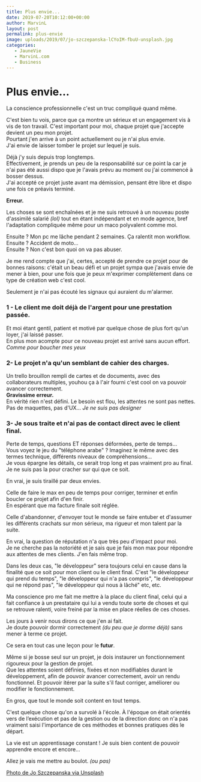 ```yaml
---
title: Plus envie...
date: 2019-07-20T10:12:00+00:00
author: MarvinL
layout: post
permalink: plus-envie
image: uploads/2019/07/jo-szczepanska-lCYoIM-fbuU-unsplash.jpg
categories:
   - JauneVie
   - MarvinL.com
   - Business
---
```

# Plus envie…
La conscience professionnelle c'est un truc compliqué quand même. 

C'est bien tu vois, parce que ça montre un sérieux et un engagement vis à vis de ton travail. C'est important pour moi, chaque projet que j'accepte devient un peu mon projet.  
Pourtant j'en arrive à un point actuellement ou je n'ai plus envie.  
J'ai envie de laisser tomber le projet sur lequel je suis.

Déjà j'y suis depuis trop longtemps.  
Effectivement, je prends un peu de la responsabilité sur ce point la car je n'ai pas été aussi dispo que je l'avais prévu au moment ou j'ai commencé à bosser dessus.     
J'ai accepté ce projet juste avant ma démission, pensant être libre et dispo une fois ce préavis terminé.   

 **Erreur.**   
 
Les choses se sont enchaînées et je me suis retrouvé à un nouveau poste d'assimilé salarié _(lol)_ tout en étant indépendant et en mode agence, bref l'adaptation compliquée même pour un maco polyvalent comme moi.
 
Ensuite ? Mon pc me lâche pendant 2 semaines. Ça ralentit mon workflow.     
Ensuite ? Accident de moto…                            
Ensuite ? Non c'est bon quoi on va pas abuser.

Je me rend compte que j'ai, certes, accepté de prendre ce projet pour de bonnes raisons: c'était un beau défi et un projet sympa que j'avais envie de mener à bien, pour une fois que je peux m'exprimer complètement dans ce type de création web c'est cool. 

Seulement je n'ai pas écouté les signaux qui auraient du m'alarmer.

### 1 - Le client me doit déjà de l'argent pour une prestation passée. 
Et moi étant gentil, patient et motivé par quelque chose de plus fort qu'un loyer, j'ai laissé passer.  
 En plus mon acompte pour ce nouveau projet est arrivé sans aucun effort. _Comme pour boucher mes yeux_

### 2- Le projet n'a qu'un semblant de cahier des charges.
Un trello brouillon rempli de cartes et de documents, avec des collaborateurs multiples, youhou ça à l'air fourni c'est cool on va pouvoir avancer correctement.   
**Gravissime erreur.**     
En vérité rien n'est défini. Le besoin est flou, les attentes ne sont pas nettes. Pas de maquettes, pas d'UX…     _Je ne suis pas designer_

### 3- Je sous traite et n'ai pas de contact direct avec le client final.
Perte de temps, questions ET réponses déformées, perte de temps…  
Vous voyez le jeu du "téléphone arabe" ? Imaginez le même avec des termes technique, différents niveaux de compréhensions…    
Je vous épargne les détails, ce serait trop long et pas vraiment pro au 
final. Je ne suis pas la pour cracher sur qui que ce soit.

En vrai, je suis tiraillé par deux envies.

Celle de faire le max en peu de temps pour corriger, terminer et enfin boucler ce projet afin d'en finir.  
En espérant que ma facture finale soit réglée.

Celle d'abandonner, d'envoyer tout le monde se faire entuber et d'assumer les différents crachats sur mon sérieux, ma rigueur et mon talent par la suite.

En vrai, la question de réputation n'a que très peu d'impact pour moi.  
Je ne cherche pas la notoriété et je sais que je fais mon max pour répondre aux attentes de mes clients. J'en fais même trop.

Dans les deux cas, "le développeur" sera toujours celui en cause dans la finalité que ce soit pour mon client ou le client final.
C'est "le développeur qui prend du temps", "le développeur qui n'a pas compris", "le développeur qui ne répond pas", "le développeur qui nous à lâché" etc, etc.

Ma conscience pro me fait me mettre à la place du client final, celui qui a fait confiance à un prestataire qui lui a vendu toute sorte de choses et qui se retrouve ralenti, voire freiné par la mise en place réelles de ces choses.

Les jours à venir nous dirons ce que j'en ai fait.  
Je doute pouvoir dormir correctement _(du peu que je dorme déjà)_ sans mener à terme ce projet.

Ce sera en tout cas une leçon pour le **futur**.

Même si je bosse seul sur un projet, je dois instaurer un fonctionnement rigoureux pour la gestion de projet.  
Que les attentes soient définies, fixées et non modifiables durant le développement,
afin de pouvoir avancer correctement, avoir un rendu fonctionnel. Et pouvoir itérer par la suite s'il faut corriger, améliorer ou modifier le fonctionnement.

En gros, que tout le monde soit content en tout temps.

C'est quelque chose qu'on a survolé à l'école. À l'époque on était orientés vers de l’exécution et pas de la gestion ou de la direction donc on n'a pas vraiment saisi l'importance de ces méthodes et 
bonnes 
pratiques dès le départ.

La vie est un apprentissage constant ! Je suis bien content de pouvoir apprendre encore et encore…

Allez je vais me mettre au boulot. _(ou pas)_

[Photo de Jo Szczepanska via Unsplash](https://unsplash.com/photos/lCYoIM-fbuU)
